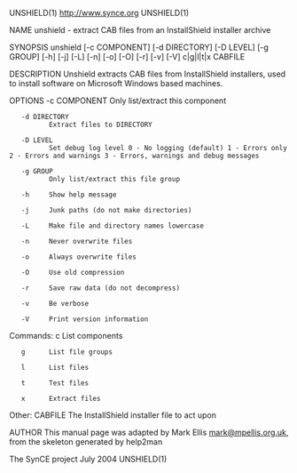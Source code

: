 UNSHIELD(1)                                                    http://www.synce.org                                                    UNSHIELD(1)

NAME
       unshield - extract CAB files from an InstallShield installer archive

SYNOPSIS
       unshield [-c COMPONENT] [-d DIRECTORY] [-D LEVEL] [-g GROUP] [-h] [-j] [-L] [-n] [-o] [-O] [-r] [-v] [-V] c|g|l|t|x CABFILE

DESCRIPTION
       Unshield extracts CAB files from InstallShield installers, used to install software on Microsoft Windows based machines.

OPTIONS
       -c COMPONENT
              Only list/extract this component

       -d DIRECTORY
              Extract files to DIRECTORY

       -D LEVEL
              Set debug log level 0 - No logging (default) 1 - Errors only 2 - Errors and warnings 3 - Errors, warnings and debug messages

       -g GROUP
              Only list/extract this file group

       -h     Show help message

       -j     Junk paths (do not make directories)

       -L     Make file and directory names lowercase

       -n     Never overwrite files

       -o     Always overwrite files

       -O     Use old compression

       -r     Save raw data (do not decompress)

       -v     Be verbose

       -V     Print version information

   Commands:
       c      List components

       g      List file groups

       l      List files

       t      Test files

       x      Extract files

   Other:
       CABFILE
              The InstallShield installer file to act upon

AUTHOR
       This manual page was adapted by Mark Ellis <mark@mpellis.org.uk>, from the skeleton generated by help2man

The SynCE project                                                    July 2004                                                         UNSHIELD(1)
